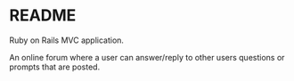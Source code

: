 # README

Ruby on Rails MVC application.

An online forum where a user can answer/reply to other users questions or prompts that are posted. 
